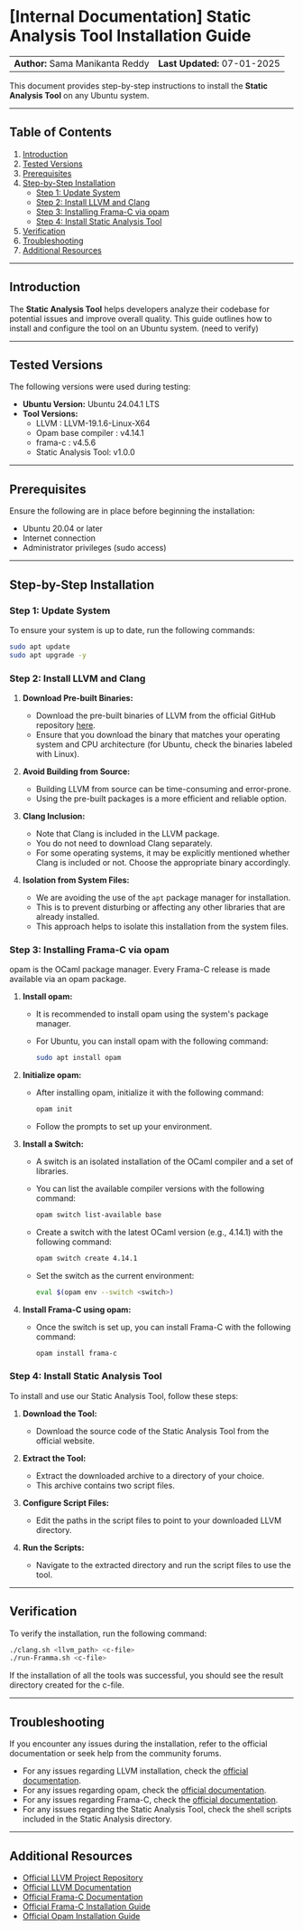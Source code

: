 # [Internal Documentation] Static Analysis Tool Installation Guide

<table width="100%">
  <tr>
    <td><strong>Author:</strong> Sama Manikanta Reddy</td>
    <td align="right"><strong>Last Updated:</strong> 07-01-2025</td>
  </tr>
</table>

This document provides step-by-step instructions to install the **Static Analysis Tool** on any Ubuntu system.

---

## Table of Contents

1. [Introduction](#introduction)
2. [Tested Versions](#tested-versions)
3. [Prerequisites](#prerequisites)
4. [Step-by-Step Installation](#step-by-step-installation)
   - [Step 1: Update System](#step-1-update-system)
   - [Step 2: Install LLVM and Clang](#step-2-install-llvm-and-clang)
   - [Step 3: Installing Frama-C via opam](#step-3-installing-frama-c-via-opam)
   - [Step 4: Install Static Analysis Tool](#step-4-install-static-analysis-tool)
5. [Verification](#verification)
6. [Troubleshooting](#troubleshooting)
7. [Additional Resources](#additional-resources)

---

## Introduction

The **Static Analysis Tool** helps developers analyze their codebase for potential issues and improve overall quality. This guide outlines how to install and configure the tool on an Ubuntu system. (need to verify)

---

## Tested Versions

The following versions were used during testing:

- **Ubuntu Version:** Ubuntu 24.04.1 LTS
- **Tool Versions:**
  - LLVM : LLVM-19.1.6-Linux-X64
  - Opam base compiler : v4.14.1
  - frama-c : v4.5.6
  - Static Analysis Tool: v1.0.0

---

## Prerequisites

Ensure the following are in place before beginning the installation:

- Ubuntu 20.04 or later
- Internet connection
- Administrator privileges (sudo access)

---

## Step-by-Step Installation

### Step 1: Update System

To ensure your system is up to date, run the following commands:

```bash
sudo apt update
sudo apt upgrade -y
```

### Step 2: Install LLVM and Clang

1. **Download Pre-built Binaries:**
   - Download the pre-built binaries of LLVM from the official GitHub repository [here](https://github.com/llvm/llvm-project/releases).
   - Ensure that you download the binary that matches your operating system and CPU architecture (for Ubuntu, check the binaries labeled with Linux).

2. **Avoid Building from Source:**
   - Building LLVM from source can be time-consuming and error-prone.
   - Using the pre-built packages is a more efficient and reliable option.

3. **Clang Inclusion:**
   - Note that Clang is included in the LLVM package.
   - You do not need to download Clang separately.
   - For some operating systems, it may be explicitly mentioned whether Clang is included or not. Choose the appropriate binary accordingly.

4. **Isolation from System Files:**
   - We are avoiding the use of the `apt` package manager for installation.
   - This is to prevent disturbing or affecting any other libraries that are already installed.
   - This approach helps to isolate this installation from the system files.

### Step 3: Installing Frama-C via opam

opam is the OCaml package manager. Every Frama-C release is made available via an opam package.

1. **Install opam:**
   - It is recommended to install opam using the system's package manager.
   - For Ubuntu, you can install opam with the following command:

     ```bash
     sudo apt install opam
     ```

2. **Initialize opam:**
   - After installing opam, initialize it with the following command:

     ```bash
     opam init
     ```

   - Follow the prompts to set up your environment.

3. **Install a Switch:**
   - A switch is an isolated installation of the OCaml compiler and a set of libraries.
   - You can list the available compiler versions with the following command:

     ```bash
     opam switch list-available base
     ```

   - Create a switch with the latest OCaml version (e.g., 4.14.1) with the following command:

     ```bash
     opam switch create 4.14.1
     ```

   - Set the switch as the current environment:

     ```bash
     eval $(opam env --switch <switch>)
     ```

4. **Install Frama-C using opam:**
   - Once the switch is set up, you can install Frama-C with the following command:

     ```bash
     opam install frama-c
     ```

### Step 4: Install Static Analysis Tool

To install and use our Static Analysis Tool, follow these steps:

1. **Download the Tool:**
   - Download the source code of the Static Analysis Tool from the official website.

2. **Extract the Tool:**
   - Extract the downloaded archive to a directory of your choice.
   - This archive contains two script files.

3. **Configure Script Files:**
   - Edit the paths in the script files to point to your downloaded LLVM directory.

4. **Run the Scripts:**
   - Navigate to the extracted directory and run the script files to use the tool.

---

## Verification

To verify the installation, run the following command:

```bash
./clang.sh <llvm_path> <c-file>
./run-Framma.sh <c-file>
```

If the installation of all the tools was successful, you should see the result directory created for the c-file.

---

## Troubleshooting

If you encounter any issues during the installation, refer to the official documentation or seek help from the community forums.

- For any issues regarding LLVM installation, check the [official documentation](http://llvm.org/docs).
- For any issues regarding opam, check the [official documentation](https://opam.ocaml.org/doc/Install.html).
- For any issues regarding Frama-C, check the [official documentation](https://frama-c.com/html/documentation.html).
- For any issues regarding the Static Analysis Tool, check the shell scripts included in the Static Analysis directory.

---

## Additional Resources

- [Official LLVM Project Repository](https://github.com/llvm/llvm-project)
- [Official LLVM Documentation](http://llvm.org/docs)
- [Official Frama-C Documentation](https://frama-c.com/html/documentation.html)
- [Official Frama-C Installation Guide](https://git.frama-c.com/pub/frama-c/blob/master/INSTALL.md#installing-frama-c-via-opam)
- [Official Opam Installation Guide](https://opam.ocaml.org/doc/Install.html)
